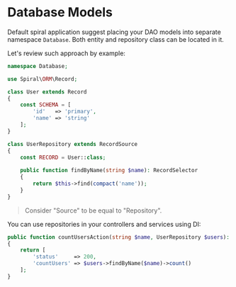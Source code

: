 # Database Models
Default spiral application suggest placing your DAO models into separate namespace `Database`. Both entity and repository class can be located in it.

Let's review such approach by example:

```php
namespace Database;

use Spiral\ORM\Record;

class User extends Record
{
    const SCHEMA = [
        'id'   => 'primary',
        'name' => 'string'
    ];
}
```

```php
class UserRepository extends RecordSource
{
    const RECORD = User::class;
    
    public function findByName(string $name): RecordSelector
    {
        return $this->find(compact('name'));
    }
}
```

> Consider "Source" to be equal to "Repository".

You can use repositories in your controllers and services using DI:

```php
public function countUsersAction(string $name, UserRepository $users): array
{
    return [
        'status'     => 200, 
        'countUsers' => $users->findByName($name)->count()
    ];
}
```